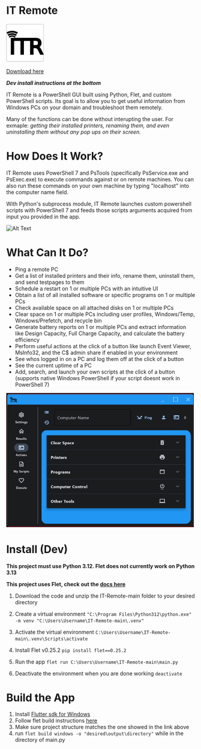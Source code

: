 # IT Remote

<img src="src/assets/icon.png" alt="IT Remote Logo" width="100">

[Download here](https://github.com/knightlygains/IT-Remote/releases)

***Dev install instructions at the bottom***

IT Remote is a PowerShell GUI built using Python, Flet, and custom PowerShell scripts. Its goal is to allow you to get useful information from Windows PCs on your domain and troubleshoot them remotely.

Many of the functions can be done without interupting the user.
For exmaple: *getting their installed printers, renaming them, and even uninstalling them without any pop ups on their screen.*

# How Does It Work?

IT Remote uses PowerShell 7 and PsTools (specifically PsService.exe and PsExec.exe) to execute commands against or on remote machines. You can also run these commands on your own machine by typing "localhost" into the computer name field.

With Python's subprocess module, IT Remote launches custom powershell scripts with PowerShell 7 and feeds those scripts arguments acquired from input you provided in the app.

![Alt Text](src/assets/images/scrolling_colors.gif)

# What Can It Do?

* Ping a remote PC
* Get a list of installed printers and their info, rename them, uninstall them, and send testpages to them
* Schedule a restart on 1 or multiple PCs with an intuitive UI
* Obtain a list of all installed software or specific programs on 1 or multiple PCs
* Check available space on all attached disks on 1 or multiple PCs
* Clear space on 1 or multiple PCs including user profiles, Windows/Temp, Windows/Prefetch, and recycle bin
* Generate battery reports on 1 or multiple PCs and extract information like Design Capacity, Full Charge Capacity, and calculate the battery efficiency
* Perform useful actions at the click of a button like launch Event Viewer, MsInfo32, and the C$ admin share if enabled in your environment
* See whos logged in on a PC and log them off at the click of a button
* See the current uptime of a PC
* Add, search, and launch your own scripts at the click of a button (supports native Windows PowerShell if your script doesnt work in PowerShell 7)
  
<img src="src/assets/images/Screenshot2.png" alt="Another screenshot of the IT Remote application" width="500">

# Install (Dev)

**This project must use Python 3.12. Flet does not currently work on Python 3.13**

**This project uses Flet, check out the [docs here](https://flet.dev/docs/)**

1. Download the code and unzip the IT-Remote-main folder to your desired directory

2. Create a virtual environment `"C:\Program Files\Python312\python.exe" -m venv "C:\Users\Username\IT-Remote-main\.venv"`

3. Activate the virtual environment `C:\Users\Username\IT-Remote-main\.venv\Scripts\activate`

4. Install Flet v0.25.2 `pip install flet==0.25.2`

5. Run the app `flet run C:\Users\Username\IT-Remote-main\main.py`

6. Deactivate the environment when you are done working `deactivate`

# Build the App

1. Install [Flutter sdk for Windows](https://docs.flutter.dev/get-started/install/windows/desktop)
2. Follow flet build instructions [here](https://flet.dev/docs/publish)
3. Make sure project structure matches the one showed in the link above
4. run `flet build windows -o "desired\output\directory"` while in the directory of main.py
